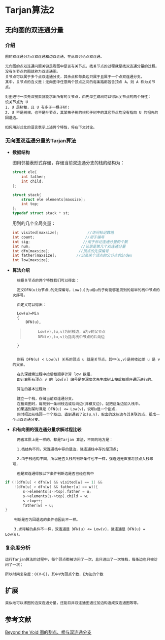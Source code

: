 # Tarjan算法2 #

## 无向图的双连通分量 ##
### 介绍 ###

  	图的双连通分为点双连通和边双连通，在此仅讨论点双连通。
  
  	无向图的点双连通问题关键是看图中是否有关节点，找关节点的过程就是找双连通分量的过程。
  	没有关节点的图就称为双连通图。
  	关节点可以属于多个点双连通分支，其余点和每条边只属于且属于一个点双连通分支。
  	其中，关节点的含义是：无向图中任意两个顶点之间的每条路都包含顶点 A，则 A 称为关节点。
  
  	对图进行一次先深搜索就能求出所有的关节点，由先深生成树可以得出关节点的两个特性：
  	设关节点为 U
  	1. U 是树根，且 U 有多于一棵子树；
  	2. U 不是树根，也不是叶节点，其某株子树的根和子树中的其它节点均没有指向 U 的祖先的回退边。
  	
	如何用形式化的语言表示上述两个特性，将在下文讨论。
  

### 无向图双连通分量的Tarjan算法 ###
* **数据结构**

  图用邻接表形式存储，存储当前双连通分支的栈的结构为：
  ```c
  struct ele{
	  int father;
	  int child;
  };

  struct stack{
	  struct ele elements[maxsize];
	  int top;  
  };
  typedef struct stack * st;
  ```
  
  用到的几个全局变量：
  ```c
  int visited[maxsize];             //访问标记数组
  int count;                       //用于编号
  int sig;                        //用于标记连通分量的个数
  int num;                       //记录是第几个双连通分量
  int dfn[maxsize];             //顶点的先深编号         
  int father[maxsize];         //记录某个顶点的父节点的index
  int low[maxsize];
  ```

* **算法介绍**

		根据关节点的两个特性我们可以得出：
	
		定义DFN(u)为节点u的先深编号，Low(u)为u或u的子树能够追溯到的最早的栈中节点的次序号。

		由定义可以得出：

	> 	
		Low(u)=Min
		{
	  		DFN(u),
	>   	  	Low(v),(u,v)为树枝边，u为v的父节点
	>   	  	DFN(v),(u,v)为指向栈中节点的后向边
		}
	
	
      	则有 DFN(u) < Low(v) 关系的顶点 u 就是关节点，其中(u,v)是树枝边即 u 是 v 的父亲。
	
      	在先深搜索过程中按后根顺序计算 low 数组，
      	即计算所有顶点 v 的 low[v] 编号是在深度优先生成树上按后根顺序遍历进行的。
	
		算法的基本过程为：
	
		建立一个栈，存储当前双连通分支。
		在搜索图时，每找到一条树枝边或后向边(非横叉边)，就把这条边加入栈中。
		如果遇到某时满足 DFN(u) <= Low(v)，说明u是一个割点，
		同时把边从栈顶一个个取出，直到遇到了边(u,v)，取出的这些边与其关联的点，组成一个点双连通分支。
	
  
* **和有向图的强连通分量求解过程比较**

		两者本质上是一样的，都是Tarjan 算法，不同的地方是：
	
		1.栈结构不同，双连通栈中存的是边，强连通栈中存的是顶点;
	
		2.由于栈结构不同，所以是否入栈的判断条件也不一样，强连通是直接将顶点入栈即可，
	
		但是双连通得按以下条件判断边是否已经在栈中
 ```c
 if (!(dfn[u] < dfn[w] && visited[w] == 1) &&
	 !(dfn[u] > dfn[w] && father[u] == w)){
		 s->elements[s->top].father = u;
		 s->elements[s->top].child = w;
		 s->top++;
	 	 father[w] = u;
 }
 ```
 		判断是否为回退边的条件也因此不一样。
 	
		3.求得解的条件不一样，双连通是 DFN(u) <= Low(v)，强连通是 DFN(u) = Low(u)。
  

### 复杂度分析 ###

	运行Tarjan算法的过程中，每个顶点都被访问了一次，且只进出了一次堆栈，每条边也只被访问了一次；
	
	所以时间复杂度：O(V+E)，其中V为顶点个数，E为边的个数
        
## 扩展 ##
	类似地可以求图的边双连通分量，还能将非双连通图通过加边构造成双连通图等等。

## 参考文献 ##

[Beyond the Void 图的割点、桥与双连通分支](https://www.byvoid.com/blog/biconnect/)

